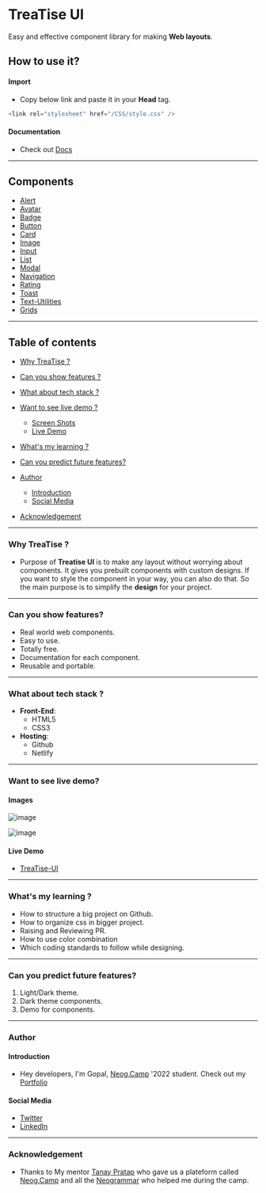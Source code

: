 # TreaTise UI
Easy and effective component library for making **Web layouts**.

## How to use it?

#### Import
* Copy below link and paste it in your **Head** tag.
```javascript
<link rel="stylesheet" href="/CSS/style.css" />
```

#### Documentation
* Check out [Docs](https://treatiseui.netlify.app/documentation/docs)

***

## Components

* [Alert](https://treatiseui.netlify.app/documentation/docs#alert)
* [Avatar](https://treatiseui.netlify.app/documentation/docs#avatar)
* [Badge](https://treatiseui.netlify.app/documentation/docs#badge)
* [Button](https://treatiseui.netlify.app/documentation/docs#button)
* [Card](https://treatiseui.netlify.app/documentation/docs#card)
* [Image](https://treatiseui.netlify.app/documentation/docs#image)
* [Input](https://treatiseui.netlify.app/documentation/docs#input)
* [List](https://treatiseui.netlify.app/documentation/docs#list)
* [Modal](https://treatiseui.netlify.app/documentation/docs#modal)
* [Navigation](https://treatiseui.netlify.app/documentation/docs#navigation)
* [Rating](https://treatiseui.netlify.app/documentation/docs#rating)
* [Toast](https://treatiseui.netlify.app/documentation/docs#toast)
* [Text-Utilities](https://treatiseui.netlify.app/documentation/docs#text-utilities)
* [Grids](https://treatiseui.netlify.app/documentation/docs#grid)

***

## Table of contents
* [Why TreaTise ?](#why)
* [Can you show features ?](#features)
* [What about tech stack ?](#tech-stack)
* [Want to see live demo ?](#live-demo)

  * [Screen Shots](#images)
  * [Live Demo](#link)
  
* [What's my learning ?](#learnings)
* [Can you predict future features?](#future-features)
* [Author](#author)

  * [Introduction](#introduction)
  * [Social Media](#social-media)
  
* [Acknowledgement](#acknowledgement)

***

<a name="why"/>

### Why TreaTise ?
* Purpose of **Treatise UI**  is to make any layout without worrying about components. It gives you prebuilt components with custom designs. If you want to style the component in your way, you can also do that. So the main purpose is to simplify the **design** for your project.

***


<a name="features"/>

### Can you show features?
* Real world web components.
* Easy to use.
* Totally free.
* Documentation for each component.
* Reusable and portable.

*** 

<a name="tech-stack"/>

### What about tech stack ?
* **Front-End**:
  * HTML5
  * CSS3
* **Hosting**:
  * Github
  * Netlify

***

<a name="live-demo"/>

### Want to see live demo?

<a name="Screen Shots"/>

#### Images
![image](https://user-images.githubusercontent.com/75557011/154931019-8b4f6140-64fc-479b-b35b-c37c2794e275.png)

![image](https://user-images.githubusercontent.com/75557011/154931178-66b430a9-d6e5-435e-8590-f347fdc2d876.png)



<a name="link"/>

#### Live Demo
* [TreaTise-UI](https://treatiseui.netlify.app/)

***

<a name="learnings"/>

### What's my learning ?
* How to structure a big project on Github.
* How to organize css in bigger project.
* Raising and Reviewing PR.
* How to use color combination
* Which coding standards to follow while designing.

***

<a name="future-features"/>  

### Can you predict future features?
1. Light/Dark theme.
2. Dark theme components.
3. Demo for components.


<a name="author"/>

***
### Author

<a name="introduction"/>

#### Introduction
* Hey developers, I'm Gopal, [Neog.Camp](https://neog.camp/) '2022 student. Check out my [Portfolio](https://gopalbharadva.netlify.app/)

<a name="social-media"/>

#### Social Media
* [Twitter](https://twitter.com/Gopal_33_gb)
* [LinkedIn](https://www.linkedin.com/in/gopal-bharadva-1aa880176/)

***

<a name="acknowledgement"/>

### Acknowledgement

* Thanks to My mentor [Tanay Pratap](https://twitter.com/tanaypratap) who gave us a plateform called [Neog.Camp](https://neog.camp/) and all the [Neogrammar](https://neog.camp/) who helped me during the camp.
